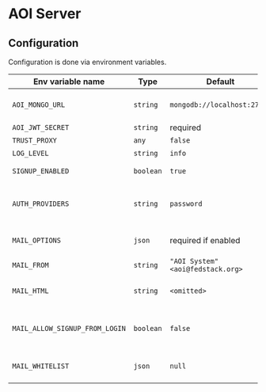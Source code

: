 # AOI Server

## Configuration

Configuration is done via environment variables.

| Env variable name              | Type      | Default                           | Description                           |
| ------------------------------ | --------- | --------------------------------- | ------------------------------------- |
| `AOI_MONGO_URL`                | `string`  | `mongodb://localhost:27017`       | MongoDB connection URL                |
| `AOI_JWT_SECRET`               | `string`  | required                          | JWT Secret                            |
| `TRUST_PROXY`                  | `any`     | `false`                           | Trust proxy                           |
| `LOG_LEVEL`                    | `string`  | `info`                            | Log level                             |
| `SIGNUP_ENABLED`               | `boolean` | `true`                            | Enable signup                         |
| `AUTH_PROVIDERS`               | `string`  | `password`                        | Comma-separated string of providers   |
| `MAIL_OPTIONS`                 | `json`    | required if enabled               | See `nodemailer` docs                 |
| `MAIL_FROM`                    | `string`  | `"AOI System" <aoi@fedstack.org>` | Mail from                             |
| `MAIL_HTML`                    | `string`  | `<omitted>`                       | See source code for details           |
| `MAIL_ALLOW_SIGNUP_FROM_LOGIN` | `boolean` | `false`                           | Auto signup for unmatched email login |
| `MAIL_WHITELIST`               | `json`    | `null`                            | See source code for details           |
